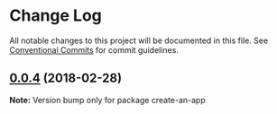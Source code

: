 # Change Log

All notable changes to this project will be documented in this file.
See [Conventional Commits](https://conventionalcommits.org) for commit guidelines.

<a name="0.0.4"></a>
## [0.0.4](https://github.com/hrasoa/create-an-app/compare/create-an-app@0.0.3...create-an-app@0.0.4) (2018-02-28)




**Note:** Version bump only for package create-an-app
